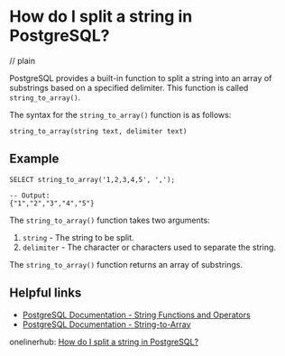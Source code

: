 # How do I split a string in PostgreSQL?
// plain

PostgreSQL provides a built-in function to split a string into an array of substrings based on a specified delimiter. This function is called `string_to_array()`.

The syntax for the `string_to_array()` function is as follows:

```
string_to_array(string text, delimiter text)
```

## Example


```
SELECT string_to_array('1,2,3,4,5', ',');

-- Output:
{"1","2","3","4","5"}
```

The `string_to_array()` function takes two arguments:

1. `string` - The string to be split.
2. `delimiter` - The character or characters used to separate the string.

The `string_to_array()` function returns an array of substrings.

## Helpful links

- [PostgreSQL Documentation - String Functions and Operators](https://www.postgresql.org/docs/current/functions-string.html)
- [PostgreSQL Documentation - String-to-Array](https://www.postgresql.org/docs/current/functions-string-string_to_array.html)

onelinerhub: [How do I split a string in PostgreSQL?](https://onelinerhub.com/postgresql/how-do-i-split-a-string-in-postgresql)